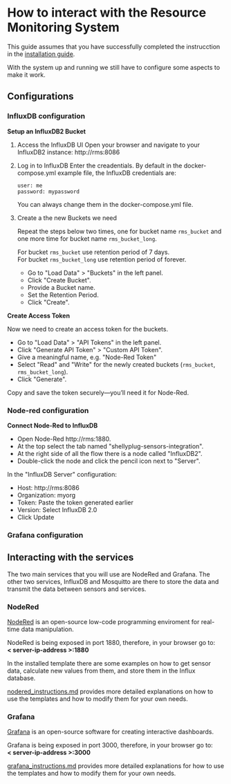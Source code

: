# How to interact with the Resource Monitoring System

This guide assumes that you have successfully completed the instrucction in the [installation guide](installation.md).

With the system up and running we still have to configure some aspects to make it work.


## Configurations

### InfluxDB configuration

**Setup an InfluxDB2 Bucket**

1. Access the InfluxDB UI
   Open your browser and navigate to your InfluxDB2 instance: http://rms:8086
2. Log in to InfluxDB
   Enter the creadentials. By default in the docker-compose.yml example file, the InfluxDB credentials are:

   ```
   user: me
   password: mypassword
   ```
   You can always change them in the docker-compose.yml file.
   
3. Create a the new Buckets we need
   
   Repeat the steps below two times, one for bucket name `rms_bucket` and one more time for bucket name `rms_bucket_long`.

   For bucket `rms_bucket` use retention period of 7 days.  
   For bucket `rms_bucket_long` use retention period of forever.
   
   * Go to "Load Data" > "Buckets" in the left panel.
   * Click "Create Bucket".
   * Provide a Bucket name.
   * Set the Retention Period.
   * Click "Create".


**Create Access Token**  

Now we need to create an access token for the buckets.

* Go to "Load Data" > "API Tokens" in the left panel.
* Click "Generate API Token" > "Custom API Token".
* Give a meaningful name, e.g. "Node-Red Token"
* Select "Read" and "Write" for the newly created buckets (`rms_bucket`, `rms_bucket_long`).
* Click "Generate".
  
Copy and save the token securely—you’ll need it for Node-Red.

### Node-red configuration

**Connect Node-Red to InfluxDB**

* Open Node-Red http://rms:1880.
* At the top select the tab named "shellyplug-sensors-integration".
* At the right side of all the flow there is a node called "InfluxDB2".
* Double-click the node and click the pencil icon next to "Server".
  
In the "InfluxDB Server" configuration:  
* Host: http://rms:8086
* Organization: myorg
* Token: Paste the token generated earlier
* Version: Select InfluxDB 2.0
* Click Update

### Grafana configuration



## Interacting with the services

The two main services that you will use are NodeRed and Grafana.
The other two services, InfluxDB and Mosquitto are there to store the data and transmit the data between sensors and services.

### NodeRed

[NodeRed](https://nodered.org) is an open-source low-code programming enviroment for real-time data manipulation.

NodeRed is being exposed in port 1880, therefore, in your browser go to:  
**< server-ip-address >:1880**

In the installed template there are some examples on how to get sensor data, calculate new values from them, 
and store them in the Influx database.

[nodered_instructions.md](nodered_instructions.md) provides more detailed explanations on how to use the templates and how to modify them for your own needs.

### Grafana

[Grafana](https://grafana.com/oss/grafana/) is an open-source software for creating interactive dashboards.

Grafana is being exposed in port 3000, therefore, in your browser go to:  
**< server-ip-address >:3000**

[grafana_instructions.md](grafana_instructions.md) provides more detailed explanations for how to use the templates and how to modify them for your own needs.

